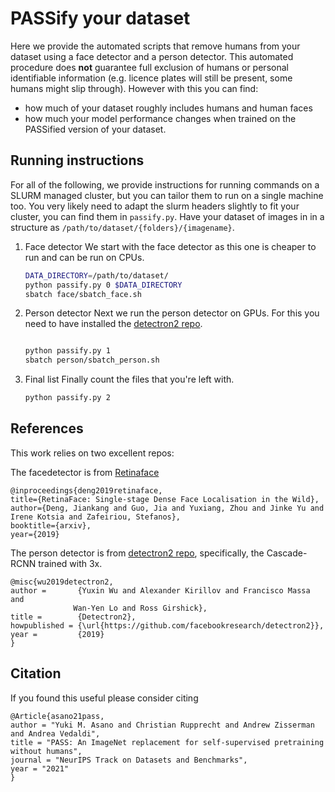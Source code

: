 # PASSify your dataset
Here we provide the automated scripts that remove humans from your dataset using a face detector and a person detector.
This automated procedure does **not** guarantee full exclusion of humans or personal identifiable information (e.g. licence plates will still be present, some humans might slip through). 
However with this you can find:
* how much of your dataset roughly includes humans and human faces
* how much your model performance changes when trained on the PASSified version of your dataset.

## Running instructions
For all of the following, we provide instructions for running commands on a SLURM managed cluster, but you can tailor them to run on a single machine too.
You very likely need to adapt the slurm headers slightly to fit your cluster, you can find them in `passify.py`.
Have your dataset of images in in a structure as `/path/to/dataset/{folders}/{imagename}`.

1. Face detector
We start with the face detector as this one is cheaper to run and can be run on CPUs.
    ```sh
    DATA_DIRECTORY=/path/to/dataset/
    python passify.py 0 $DATA_DIRECTORY
    sbatch face/sbatch_face.sh
    ```

2. Person detector
    Next we run the person detector on GPUs. For this you need to have installed the [detectron2 repo](https://github.com/facebookresearch/detectron2).
    ```sh
    
    python passify.py 1
    sbatch person/sbatch_person.sh
    ```

3. Final list
   Finally count the files that you're left with.
    ```sh
    python passify.py 2
    ```

## References
This work relies on two excellent repos:

The facedetector is from [Retinaface](https://github.com/biubug6/Pytorch_Retinaface)
```
@inproceedings{deng2019retinaface,
title={RetinaFace: Single-stage Dense Face Localisation in the Wild},
author={Deng, Jiankang and Guo, Jia and Yuxiang, Zhou and Jinke Yu and Irene Kotsia and Zafeiriou, Stefanos},
booktitle={arxiv},
year={2019}
```
The person detector is from [detectron2 repo](https://github.com/facebookresearch/detectron2), specifically, the Cascade-RCNN trained with 3x.
```
@misc{wu2019detectron2,
author =       {Yuxin Wu and Alexander Kirillov and Francisco Massa and
              Wan-Yen Lo and Ross Girshick},
title =        {Detectron2},
howpublished = {\url{https://github.com/facebookresearch/detectron2}},
year =         {2019}
}
```
## Citation
If you found this useful please consider citing
```
@Article{asano21pass,
author = "Yuki M. Asano and Christian Rupprecht and Andrew Zisserman and Andrea Vedaldi",
title = "PASS: An ImageNet replacement for self-supervised pretraining without humans",
journal = "NeurIPS Track on Datasets and Benchmarks",
year = "2021"
}
```